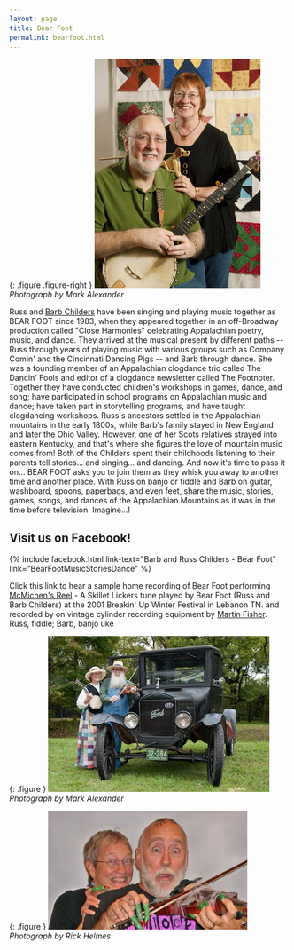 ```yaml
---
layout: page
title: Bear Foot
permalink: bearfoot.html
---
```


{: .figure .figure-right }
![quiltbf](assets/images/quiltbf.jpg "Publicity Picture")
_Photograph by Mark Alexander_

Russ and [Barb Childers](barb.html) have been singing and playing music together
as BEAR FOOT since 1983, when they appeared together in an off-Broadway
production called "Close Harmonies" celebrating Appalachian poetry, music, and
dance. They arrived at the musical present by different paths -- Russ through
years of playing music with various groups such as Company Comin' and the
Cincinnati Dancing Pigs -- and Barb through dance. She was a founding member of
an Appalachian clogdance trio called The Dancin' Fools and editor of a clogdance
newsletter called The Footnoter. Together they have conducted children's
workshops in games, dance, and song; have participated in school programs on
Appalachian music and dance; have taken part in storytelling programs, and have
taught clogdancing workshops. Russ's ancestors settled in the Appalachian
mountains in the early 1800s, while Barb's family stayed in New England and
later the Ohio Valley. However, one of her Scots relatives strayed into eastern
Kentucky, and that's where she figures the love of mountain music comes from!
Both of the Childers spent their childhoods listening to their parents tell
stories... and singing... and dancing. And now it's time to pass it on... BEAR
FOOT asks you to join them as they whisk you away to another time and another
place. With Russ on banjo or fiddle and Barb on guitar, washboard, spoons,
paperbags, and even feet, share the music, stories, games, songs, and dances of
the Appalachian Mountains as it was in the time before television. Imagine...!

## Visit us on Facebook!
{% include facebook.html link-text="Barb and Russ Childers - Bear Foot" link="BearFootMusicStoriesDance" %}

Click this link to hear a sample home recording of Bear Foot performing
[McMichen's Reel](assets/music/Mcmichen.mp3) - A Skillet Lickers tune played by
Bear Foot (Russ and Barb Childers) at the 2001 Breakin' Up Winter Festival in
Lebanon TN. and recorded by on vintage cylinder recording equipment by
[Martin Fisher](mailto:nipper@nc5.infi.net). Russ, fiddle; Barb, banjo uke

{: .figure }
![BarbRussT](assets/images/BarbRussT.jpg "Publicity Picture")
_Photograph by Mark Alexander_

{: .figure }
![scarybf](assets/images/scarybf.jpg "Publicity Picture")
_Photograph by Rick Helmes_
